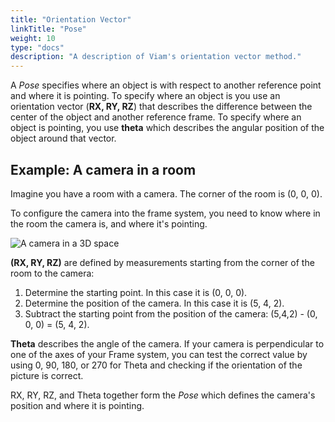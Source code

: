 ```yaml
---
title: "Orientation Vector"
linkTitle: "Pose"
weight: 10
type: "docs"
description: "A description of Viam's orientation vector method."
---
```


A _Pose_ specifies where an object is with respect to another reference point and where it is pointing.
To specify where an object is you use an orientation vector (**RX, RY, RZ**) that describes the difference between the center of the object and another reference frame.
To specify where an object is pointing, you use **theta** which describes the angular position of the object around that vector.

## Example: A camera in a room

Imagine you have a room with a camera.
The corner of the room is (0, 0, 0).

To configure the camera into the frame system, you need to know where in the room the camera is, and where it's pointing.

![A camera in a 3D space](../img/vector/orientation-vector-camera.png)

**(RX, RY, RZ)** are defined by measurements starting from the corner of the room to the camera:

1. Determine the starting point.
   In this case it is (0, 0, 0).
2. Determine the position of the camera.
   In this case it is (5, 4, 2).
3. Subtract the starting point from the position of the camera: (5,4,2) - (0, 0, 0) = (5, 4, 2).

**Theta** describes the angle of the camera.
If your camera is perpendicular to one of the axes of your Frame system, you can test the correct value by using 0, 90, 180, or 270 for Theta and checking if the orientation of the picture is correct.

 RX, RY, RZ, and Theta together form the _Pose_ which defines the camera's position and where it is pointing.
